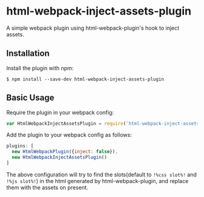 # html-webpack-inject-assets-plugin
A simple webpack plugin using html-webpack-plugin's hook to inject assets.

Installation
------------
Install the plugin with npm:
```shell
$ npm install --save-dev html-webpack-inject-assets-plugin
```

Basic Usage
-----------
Require the plugin in your webpack config:

```javascript
var HtmlWebpackInjectAssetsPlugin = require('html-webpack-inject-assets-plugin');
```

Add the plugin to your webpack config as follows:

```javascript
plugins: [
  new HtmlWebpackPlugin({inject: false}),
  new HtmlWebpackInjectAssetsPlugin()
]
```
The above configuration will try to find the slots(default to `!%css slot%!` and `!%js slot%!`) in the html generated by html-webpack-plugin, and replace them with the assets on present.